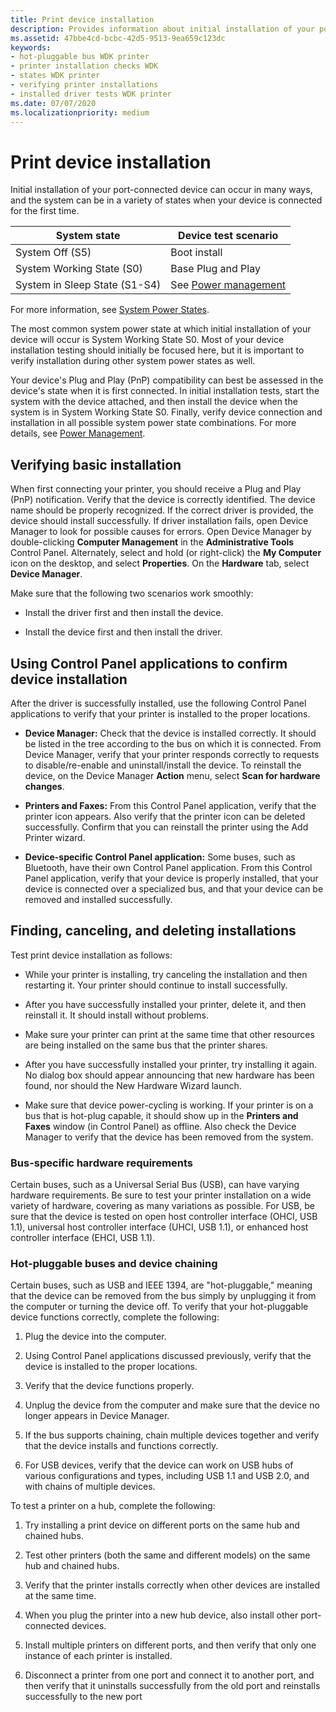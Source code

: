 ```yaml
---
title: Print device installation
description: Provides information about initial installation of your port-connected print device, and potential system states when your device is connected for the first time.
ms.assetid: 47bbe4cd-bcbc-42d5-9513-9ea659c123dc
keywords:
- hot-pluggable bus WDK printer
- printer installation checks WDK
- states WDK printer
- verifying printer installations
- installed driver tests WDK printer
ms.date: 07/07/2020
ms.localizationpriority: medium
---
```


# Print device installation

Initial installation of your port-connected device can occur in many ways, and the system can be in a variety of states when your device is connected for the first time.

| System state | Device test scenario |
| --- | --- |
| System Off (S5) | Boot install |
| System Working State (S0) | Base Plug and Play |
| System in Sleep State (S1-S4) | See [Power management](power-management.md) |

For more information, see [System Power States](https://docs.microsoft.com/windows-hardware/drivers/kernel/system-power-states).

The most common system power state at which initial installation of your device will occur is System Working State S0. Most of your device installation testing should initially be focused here, but it is important to verify installation during other system power states as well.

Your device's Plug and Play (PnP) compatibility can best be assessed in the device's state when it is first connected. In initial installation tests, start the system with the device attached, and then install the device when the system is in System Working State S0. Finally, verify device connection and installation in all possible system power state combinations. For more details, see [Power Management](power-management.md).

## Verifying basic installation

When first connecting your printer, you should receive a Plug and Play (PnP) notification. Verify that the device is correctly identified. The device name should be properly recognized. If the correct driver is provided, the device should install successfully. If driver installation fails, open Device Manager to look for possible causes for errors. Open Device Manager by double-clicking **Computer Management** in the **Administrative Tools** Control Panel. Alternately, select and hold (or right-click) the **My Computer** icon on the desktop, and select **Properties**. On the **Hardware** tab, select **Device Manager**.

Make sure that the following two scenarios work smoothly:

- Install the driver first and then install the device.

- Install the device first and then install the driver.

## Using Control Panel applications to confirm device installation

After the driver is successfully installed, use the following Control Panel applications to verify that your printer is installed to the proper locations.

- **Device Manager:** Check that the device is installed correctly. It should be listed in the tree according to the bus on which it is connected. From Device Manager, verify that your printer responds correctly to requests to disable/re-enable and uninstall/install the device. To reinstall the device, on the Device Manager **Action** menu, select **Scan for hardware changes**.

- **Printers and Faxes:** From this Control Panel application, verify that the printer icon appears. Also verify that the printer icon can be deleted successfully. Confirm that you can reinstall the printer using the Add Printer wizard.

- **Device-specific Control Panel application:** Some buses, such as Bluetooth, have their own Control Panel application. From this Control Panel application, verify that your device is properly installed, that your device is connected over a specialized bus, and that your device can be removed and installed successfully.

## Finding, canceling, and deleting installations

Test print device installation as follows:

- While your printer is installing, try canceling the installation and then restarting it. Your printer should continue to install successfully.

- After you have successfully installed your printer, delete it, and then reinstall it. It should install without problems.

- Make sure your printer can print at the same time that other resources are being installed on the same bus that the printer shares.

- After you have successfully installed your printer, try installing it again. No dialog box should appear announcing that new hardware has been found, nor should the New Hardware Wizard launch.

- Make sure that device power-cycling is working. If your printer is on a bus that is hot-plug capable, it should show up in the **Printers and Faxes** window (in Control Panel) as offline. Also check the Device Manager to verify that the device has been removed from the system.

### Bus-specific hardware requirements

Certain buses, such as a Universal Serial Bus (USB), can have varying hardware requirements. Be sure to test your printer installation on a wide variety of hardware, covering as many variations as possible. For USB, be sure that the device is tested on open host controller interface (OHCI, USB 1.1), universal host controller interface (UHCI, USB 1.1), or enhanced host controller interface (EHCI, USB 1.1).

### Hot-pluggable buses and device chaining

Certain buses, such as USB and IEEE 1394, are "hot-pluggable," meaning that the device can be removed from the bus simply by unplugging it from the computer or turning the device off. To verify that your hot-pluggable device functions correctly, complete the following:

1. Plug the device into the computer.

1. Using Control Panel applications discussed previously, verify that the device is installed to the proper locations.

1. Verify that the device functions properly.

1. Unplug the device from the computer and make sure that the device no longer appears in Device Manager.

1. If the bus supports chaining, chain multiple devices together and verify that the device installs and functions correctly.

1. For USB devices, verify that the device can work on USB hubs of various configurations and types, including USB 1.1 and USB 2.0, and with chains of multiple devices.

To test a printer on a hub, complete the following:

1. Try installing a print device on different ports on the same hub and chained hubs.

1. Test other printers (both the same and different models) on the same hub and chained hubs.

1. Verify that the printer installs correctly when other devices are installed at the same time.

1. When you plug the printer into a new hub device, also install other port-connected devices.

1. Install multiple printers on different ports, and then verify that only one instance of each printer is installed.

1. Disconnect a printer from one port and connect it to another port, and then verify that it uninstalls successfully from the old port and reinstalls successfully to the new port
